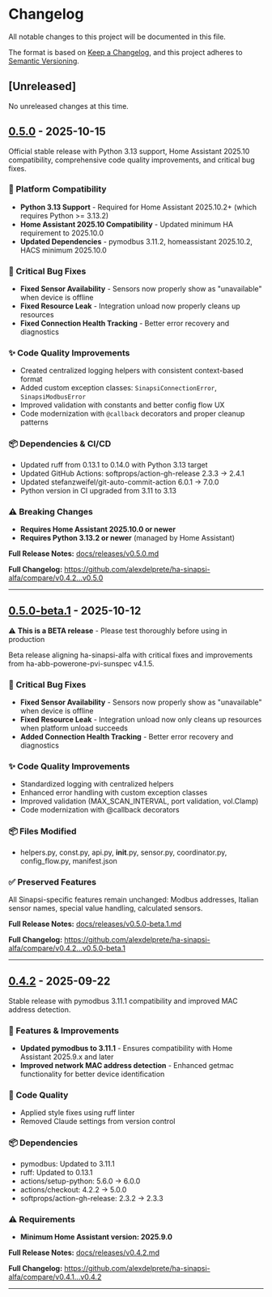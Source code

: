 # Changelog

All notable changes to this project will be documented in this file.

The format is based on [Keep a Changelog](https://keepachangelog.com/en/1.0.0/),
and this project adheres to [Semantic Versioning](https://semver.org/spec/v2.0.0.html).

## [Unreleased]

No unreleased changes at this time.

## [0.5.0] - 2025-10-15

Official stable release with Python 3.13 support, Home Assistant 2025.10 compatibility, comprehensive code quality improvements, and critical bug fixes.

### 🚀 Platform Compatibility

- **Python 3.13 Support** - Required for Home Assistant 2025.10.2+ (which requires Python >= 3.13.2)
- **Home Assistant 2025.10 Compatibility** - Updated minimum HA requirement to 2025.10.0
- **Updated Dependencies** - pymodbus 3.11.2, homeassistant 2025.10.2, HACS minimum 2025.10.0

### 🐛 Critical Bug Fixes

- **Fixed Sensor Availability** - Sensors now properly show as "unavailable" when device is offline
- **Fixed Resource Leak** - Integration unload now properly cleans up resources
- **Fixed Connection Health Tracking** - Better error recovery and diagnostics

### ✨ Code Quality Improvements

- Created centralized logging helpers with consistent context-based format
- Added custom exception classes: `SinapsiConnectionError`, `SinapsiModbusError`
- Improved validation with constants and better config flow UX
- Code modernization with `@callback` decorators and proper cleanup patterns

### 📦 Dependencies & CI/CD

- Updated ruff from 0.13.1 to 0.14.0 with Python 3.13 target
- Updated GitHub Actions: softprops/action-gh-release 2.3.3 → 2.4.1
- Updated stefanzweifel/git-auto-commit-action 6.0.1 → 7.0.0
- Python version in CI upgraded from 3.11 to 3.13

### ⚠️ Breaking Changes

- **Requires Home Assistant 2025.10.0 or newer**
- **Requires Python 3.13.2 or newer** (managed by Home Assistant)

**Full Release Notes:** [docs/releases/v0.5.0.md](docs/releases/v0.5.0.md)

**Full Changelog:** https://github.com/alexdelprete/ha-sinapsi-alfa/compare/v0.4.2...v0.5.0

---

## [0.5.0-beta.1] - 2025-10-12

⚠️ **This is a BETA release** - Please test thoroughly before using in production

Beta release aligning ha-sinapsi-alfa with critical fixes and improvements from ha-abb-powerone-pvi-sunspec v4.1.5.

### 🐛 Critical Bug Fixes

- **Fixed Sensor Availability** - Sensors now properly show as "unavailable" when device is offline
- **Fixed Resource Leak** - Integration unload now only cleans up resources when platform unload succeeds
- **Added Connection Health Tracking** - Better error recovery and diagnostics

### ✨ Code Quality Improvements

- Standardized logging with centralized helpers
- Enhanced error handling with custom exception classes
- Improved validation (MAX_SCAN_INTERVAL, port validation, vol.Clamp)
- Code modernization with @callback decorators

### 📦 Files Modified

- helpers.py, const.py, api.py, __init__.py, sensor.py, coordinator.py, config_flow.py, manifest.json

### ✅ Preserved Features

All Sinapsi-specific features remain unchanged: Modbus addresses, Italian sensor names, special value handling, calculated sensors.

**Full Release Notes:** [docs/releases/v0.5.0-beta.1.md](docs/releases/v0.5.0-beta.1.md)

**Full Changelog:** https://github.com/alexdelprete/ha-sinapsi-alfa/compare/v0.4.2...v0.5.0-beta.1

---

## [0.4.2] - 2025-09-22

Stable release with pymodbus 3.11.1 compatibility and improved MAC address detection.

### 🚀 Features & Improvements

- **Updated pymodbus to 3.11.1** - Ensures compatibility with Home Assistant 2025.9.x and later
- **Improved network MAC address detection** - Enhanced getmac functionality for better device identification

### 🧹 Code Quality

- Applied style fixes using ruff linter
- Removed Claude settings from version control

### 📦 Dependencies

- pymodbus: Updated to 3.11.1
- ruff: Updated to 0.13.1
- actions/setup-python: 5.6.0 → 6.0.0
- actions/checkout: 4.2.2 → 5.0.0
- softprops/action-gh-release: 2.3.2 → 2.3.3

### ⚠️ Requirements

- **Minimum Home Assistant version: 2025.9.0**

**Full Release Notes:** [docs/releases/v0.4.2.md](docs/releases/v0.4.2.md)

**Full Changelog:** https://github.com/alexdelprete/ha-sinapsi-alfa/compare/v0.4.1...v0.4.2

---

[0.5.0]: https://github.com/alexdelprete/ha-sinapsi-alfa/releases/tag/v0.5.0
[0.5.0-beta.1]: https://github.com/alexdelprete/ha-sinapsi-alfa/releases/tag/v0.5.0-beta.1
[0.4.2]: https://github.com/alexdelprete/ha-sinapsi-alfa/releases/tag/v0.4.2
